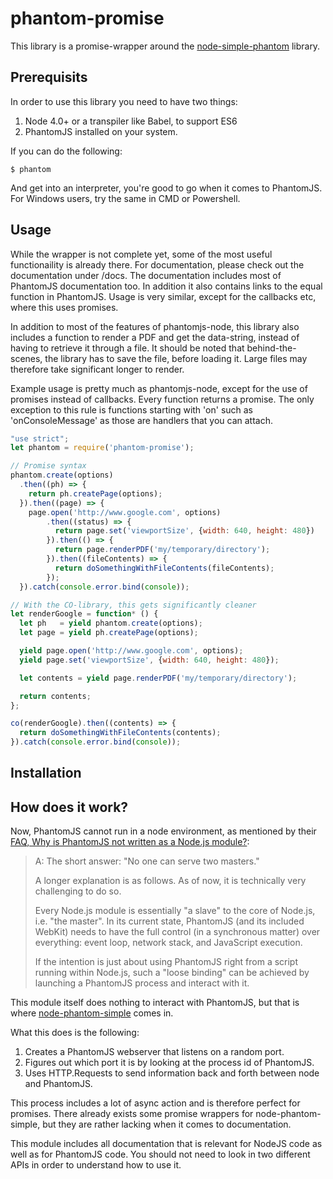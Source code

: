 # phantom-promise

This library is a promise-wrapper around the [node-simple-phantom](LINK_NEEDED) library.

## Prerequisits

In order to use this library you need to have two things:

1. Node 4.0+ or a transpiler like Babel, to support ES6
2. PhantomJS installed on your system.

If you can do the following:
```
$ phantom
```

And get into an interpreter, you're good to go when it comes to PhantomJS. For Windows users, try the same in CMD or Powershell.

## Usage

While the wrapper is not complete yet, some of the most useful functionaility is already there. For documentation, please check out the documentation under /docs. The documentation includes most of PhantomJS documentation too. In addition it also contains links to the equal function in PhantomJS. Usage is very similar, except for the callbacks etc, where this uses promises.

In addition to most of the features of phantomjs-node, this library also includes a function to render a PDF and get the data-string, instead of having to retrieve it through a file. It should be noted that behind-the-scenes, the library has to save the file, before loading it. Large files may therefore take significant longer to render.

Example usage is pretty much as phantomjs-node, except for the use of promises instead of callbacks. Every function returns a promise. The only exception to this rule is functions starting with 'on' such as 'onConsoleMessage' as those are handlers that you can attach.

```javascript
"use strict";
let phantom = require('phantom-promise');

// Promise syntax
phantom.create(options)
  .then((ph) => {
    return ph.createPage(options);
  }).then((page) => {
    page.open('http://www.google.com', options)
        .then((status) => {
          return page.set('viewportSize', {width: 640, height: 480})
        }).then(() => {
          return page.renderPDF('my/temporary/directory');
        }).then((fileContents) => {
          return doSomethingWithFileContents(fileContents);
        });
  }).catch(console.error.bind(console));

// With the CO-library, this gets significantly cleaner
let renderGoogle = function* () {
  let ph   = yield phantom.create(options);
  let page = yield ph.createPage(options);

  yield page.open('http://www.google.com', options);
  yield page.set('viewportSize', {width: 640, height: 480});

  let contents = yield page.renderPDF('my/temporary/directory');

  return contents;
};

co(renderGoogle).then((contents) => {
  return doSomethingWithFileContents(contents);
}).catch(console.error.bind(console));

```

## Installation


## How does it work?

Now, PhantomJS cannot run in a node environment, as mentioned by their [FAQ, Why is PhantomJS not written as a Node.js module?](http://phantomjs.org/faq.html):

> A: The short answer: "No one can serve two masters."
>
> A longer explanation is as follows.
> As of now, it is technically very challenging to do so.
>
> Every Node.js module is essentially "a slave" to the core of Node.js, i.e. "the master". In its current state, PhantomJS (and its included WebKit) needs to have the full control (in a synchronous matter) over everything: event loop, network stack, and JavaScript execution.
> 
> If the intention is just about using PhantomJS right from a script running within Node.js, such a "loose binding" can be achieved by launching a PhantomJS process and interact with it.

This module itself does nothing to interact with PhantomJS, but that is where [node-phantom-simple](https://github.com/baudehlo/node-phantom-simple) comes in. 

What this does is the following:

1. Creates a PhantomJS webserver that listens on a random port.
2. Figures out which port it is by looking at the process id of PhantomJS.
3. Uses HTTP.Requests to send information back and forth between node and PhantomJS.

This process includes a lot of async action and is therefore perfect for promises. There already exists some promise wrappers for node-phantom-simple, but they are rather lacking when it comes to documentation. 

This module includes all documentation that is relevant for NodeJS code as well as for PhantomJS code. You should not need to look in two different APIs in order to understand how to use it.
